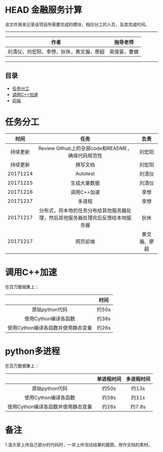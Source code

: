 HEAD
金融服务计算
===
该文件用来记录该项目所需要完成的模块，相应分工的人员，及其完成时间。


****
	
|作者|指导老师|
|---|---|
|刘清仪，刘宏阳，李想，狄休，黄文瀚，廖超|英俊豪，曹健|


****
## 目录
* [任务分工](#任务分工)
* [调用C++加速](#调用C++加速)
* [前端](#前端)

# 任务分工
| 时间  | 任务| 负责 |
| :----------: | :-----------:| :-----------:|
| 持续更新   | Review Github上的全部code和README，确保代码规范性   | 刘宏阳 |
| 持续更新  | 撰写文档   | 刘宏阳 |
|20171214 | Autotest|刘清仪|
| 20171215| 生成大量数据|刘清仪|
|20171216 |调用C++加速 |李想|
| 20171217| 多进程|李想|
| 20171217| 分布式，将本地的任务分布给其他服务器处理，然后其他服务器处理完后反馈给本地服务器|狄休|
|20171217 |网页前端 |黄文瀚、廖超|

# 调用C++加速
<!--  -->在百万数据集上：
|      | 时间| 
| :----------: | :-----------:| 
|原始python代码|约50s|
|使用Cython编译各函数|约38s|
|使用Cython编译各函数并使用静态变量|约26s|

# python多进程
<!--  -->在百万数据集上：
|      | 单进程时间| 多进程时间|
| :----------: | :-----------:| :-----------:|
|原始python代码|约50s|约13s|
|使用Cython编译各函数|约38s|约11s|
|使用Cython编译各函数并使用静态变量|约26s|约7.8s|

# 备注
1.请大家上传自己部分的代码时，一并上传测试结果的截图，用作文档的素材。
